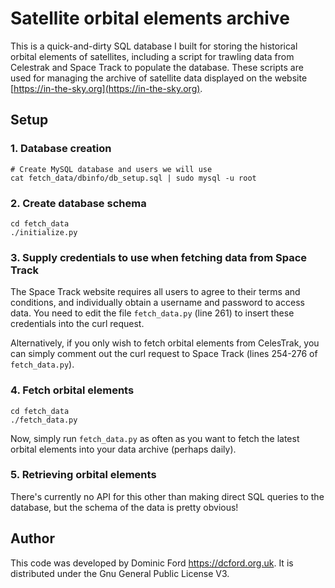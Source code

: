 # Satellite orbital elements archive

This is a quick-and-dirty SQL database I built for storing the historical
orbital elements of satellites, including a script for trawling data from
Celestrak and Space Track to populate the database. These scripts are used for
managing the archive of satellite data displayed on the website
[https://in-the-sky.org](https://in-the-sky.org).

## Setup

### 1. Database creation

```
# Create MySQL database and users we will use
cat fetch_data/dbinfo/db_setup.sql | sudo mysql -u root
```

### 2. Create database schema

```
cd fetch_data
./initialize.py
```

### 3. Supply credentials to use when fetching data from Space Track

The Space Track website requires all users to agree to their terms and
conditions, and individually obtain a username and password to access data. You
need to edit the file `fetch_data.py` (line 261) to insert these credentials
into the curl request.

Alternatively, if you only wish to fetch orbital elements from CelesTrak, you
can simply comment out the curl request to Space Track (lines 254-276 of
`fetch_data.py`).

### 4. Fetch orbital elements

```
cd fetch_data
./fetch_data.py
```

Now, simply run `fetch_data.py` as often as you want to fetch the latest
orbital elements into your data archive (perhaps daily).

### 5. Retrieving orbital elements

There's currently no API for this other than making direct SQL queries to the
database, but the schema of the data is pretty obvious!

## Author

This code was developed by Dominic Ford <https://dcford.org.uk>. It is distributed under the Gnu General Public License V3.

